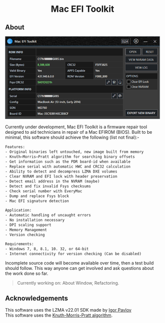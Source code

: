<h1 align="center">
Mac EFI Toolkit
</h1>

## About

<img width="600" src="files/images/met.png" alt="MET">

Currently under development, Mac EFI Toolkit is a firmware repair tool designed to aid technicians in repair of a Mac EFIROM (BIOS). Built to be minimal, this software should achieve the following (list not final):-

```
Features:
- Original binaries left untouched, new image built from memory
- Knuth–Morris–Pratt algorithm for searching binary offsets
- Get information such as the PDR board-id when available
- Replace serial with automatic HWC and CRC32 calculation
- Ability to detect and decompress LZMA DXE volumes
- Clear NVRAM and EFI lock with header preservation
- Detect email address in the NVRAM (maybe)
- Detect and fix invalid Fsys checksums
- Check serial number with EveryMac
- Dump and replace Fsys block
- Mac EFI signature detection
```

```
Application:
- Automatic handling of uncaught errors
- No installation necessary
- DPI scaling support
- Memory Management
- Version checking
```

```
Requirements:
- Windows 7, 8, 8.1, 10. 32, or 64-bit
- Internet connectivity for version checking (Can be disabled)
```

Incomplete source code will become available over time, then a test build should follow. This way anyone can get involved and ask questions about the work done so far.

> Currently working on: About Window, Refactoring.

## Acknowledgements

This software uses the LZMA v22.01 SDK made by [Igor Pavlov](https://www.7-zip.org/sdk.html)\
This software uses the [Knuth-Morris-Pratt algorithm](https://en.wikipedia.org/wiki/Knuth%E2%80%93Morris%E2%80%93Pratt_algorithm
).